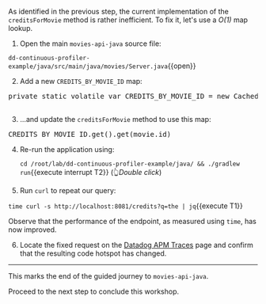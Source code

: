 As identified in the previous step, the current implementation of the `creditsForMovie` method is rather inefficient.
To fix it, let's use a _O(1)_ map lookup.

1. Open the main `movies-api-java` source file:

  `dd-continuous-profiler-example/java/src/main/java/movies/Server.java`{{open}}

2. Add a new `CREDITS_BY_MOVIE_ID` map:

  <pre class="file" data-filename="dd-continuous-profiler-example/java/src/main/java/movies/Server.java" data-target="insert" data-marker="// Placeholder for future improvement">
private static volatile var CREDITS_BY_MOVIE_ID = new CachedSupplier(() -> CREDITS.get().stream().collect(Collectors.groupingBy(c -> c.id)));
  </pre>

3. ...and update the `creditsForMovie` method to use this map:

  <pre class="file" data-filename="dd-continuous-profiler-example/java/src/main/java/movies/Server.java" data-target="insert" data-marker="CREDITS.get().stream().filter(c -> c.id.equals(movie.id)).collect(Collectors.toList())">CREDITS_BY_MOVIE_ID.get().get(movie.id)</pre>

4. Re-run the application using:

   `cd /root/lab/dd-continuous-profiler-example/java/ && ./gradlew run`{{execute interrupt T2}} (👆_Double click_)

5. Run `curl` to repeat our query:

  `time curl -s http://localhost:8081/credits?q=the | jq`{{execute T1}}

  Observe that the performance of the endpoint, as measured using `time`, has now improved.

6. Locate the fixed request on the <a href="https://app.datadoghq.com/apm/traces" target="_datadog">Datadog APM Traces</a> page and confirm that the resulting code hotspot has changed.

---

This marks the end of the guided journey to `movies-api-java`.

Proceed to the next step to conclude this workshop.
